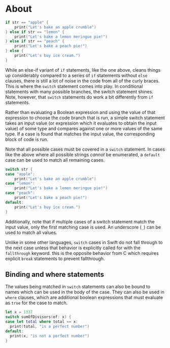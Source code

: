 # About

```swift
if str == "apple" {
    print("Let's bake an apple crumble")
} else if str == "lemon" {
    print("Let's bake a lemon meringue pie!")
} else if str == "peach" {
    print("Let's bake a peach pie!")
} else {
    print("Let's buy ice cream.")
}
```

While an else-if variant of `if` statements, like the one above, cleans things up considerably compared to a series of `if` statements without `else` clauses, there is still a lot of noise in the code from all of the curly braces. This is where the `switch` statement comes into play. In conditional statements with many possible branches, the switch statement shines. Note, however, that `switch` statements do work a bit differently from `if` statements.

Rather than evaluating a Boolean expression and using the value of that expression to choose the code branch that is run, a simple switch statement takes an input value (or expression which it evaluates to obtain the input value) of some type and compares against one or more values of the same type. If a case is found that matches the input value, the corresponding block of code is run.

Note that all possible cases must be covered in a `switch` statement. In cases like the above where all possible strings _cannot_ be enumerated, a `default` case can be used to match all remaining cases.

```swift
switch str {
case "apple":
    print("Let's bake an apple crumble")
case "lemon":
    print("Let's bake a lemon meringue pie!")
case "peach":
    print("Let's bake a peach pie!")
default:
    print("Let's buy ice cream.")
}
```

Additionally, note that if multiple cases of a switch statement match the input value, only the first matching case is used. An underscore (`_`) can be used to match all values.

Unlike in some other languages, `switch` cases in Swift do not fall through to the next case unless that behavior is explicitly called for with the `fallthrough` keyword. this is the opposite behavior from C which requires explicit `break` statements to prevent fallthrough.

## Binding and where statements

The values being matched in `switch` statements can also be bound to names which can be used in the body of the case. They can also be used in `where` clauses, which are additional boolean expressions that must evaluate as `true` for the case to match.

```swift
let x = 1337
switch sumOfDivisors(of: x) {
case let total where total == x:
  print(total, "is a perfect number")
default:
  print(x, "is not a perfect number")
}
```
